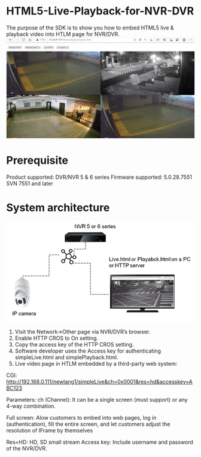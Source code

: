 # HTML5-Live-Playback-for-NVR-DVR
The purpose of the SDK is to show you how to embed HTML5 live & playback video into HTLM page for NVR/DVR.
<BR>
![image](/images/picture.jpg)
# Prerequisite
Product supported: DVR/NVR 5 & 6 series
Firmware supported: 5.0.28.7551 SVN 7551 and later

# System architecture
![image](/images/picture1.jpg)

1. Visit the Network->Other page via NVR/DVR’s browser.  
2. Enable HTTP CROS to On setting.  
3. Copy the access key of the HTTP CROS setting.
4. Software developer uses the Access key for authenticating simpleLive.html and simplePlayback.html.
5. Live video page in HTLM embedded by a third-party web system:
  
CGI: http://192.168.0.111/newlang1/simpleLive&ch=0x0001&res=hd&accesskey=ABC123

Parameters:
ch (Channel): It can be a single screen (must support) or any 4-way combination.

Full screen: Alow customers to embed into web pages, log in (authentication), fill the entire screen, and let customers adjust the resolution of IFrame by themselves

Res=HD: HD, SD small stream
Access key: Include username and password of the NVR/DVR.


